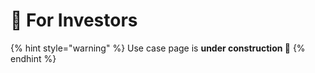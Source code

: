 # 💼 For Investors

{% hint style="warning" %}
Use case page is **under construction 🚧**
{% endhint %}
